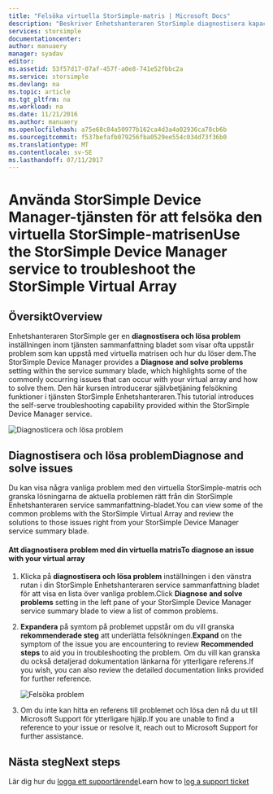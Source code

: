 ```yaml
---
title: "Felsöka virtuella StorSimple-matris | Microsoft Docs"
description: "Beskriver Enhetshanteraren StorSimple diagnostisera kapaciteten och förklarar hur du använder den för att felsöka din virtuella StorSimple-matris."
services: storsimple
documentationcenter: 
author: manuaery
manager: syadav
editor: 
ms.assetid: 53f57d17-07af-457f-a0e8-741e52fbbc2a
ms.service: storsimple
ms.devlang: na
ms.topic: article
ms.tgt_pltfrm: na
ms.workload: na
ms.date: 11/21/2016
ms.author: manuaery
ms.openlocfilehash: a75e68c84a50977b162ca4d3a4a02936ca78cb6b
ms.sourcegitcommit: f537befafb079256fba0529ee554c034d73f36b0
ms.translationtype: MT
ms.contentlocale: sv-SE
ms.lasthandoff: 07/11/2017
---
```

# <a name="use-the-storsimple-device-manager-service-to-troubleshoot-the-storsimple-virtual-array"></a><span data-ttu-id="91de4-103">Använda StorSimple Device Manager-tjänsten för att felsöka den virtuella StorSimple-matrisen</span><span class="sxs-lookup"><span data-stu-id="91de4-103">Use the StorSimple Device Manager service to troubleshoot the StorSimple Virtual Array</span></span>
## <a name="overview"></a><span data-ttu-id="91de4-104">Översikt</span><span class="sxs-lookup"><span data-stu-id="91de4-104">Overview</span></span>

<span data-ttu-id="91de4-105">Enhetshanteraren StorSimple ger en **diagnostisera och lösa problem** inställningen inom tjänsten sammanfattning bladet som visar ofta uppstår problem som kan uppstå med virtuella matrisen och hur du löser dem.</span><span class="sxs-lookup"><span data-stu-id="91de4-105">The StorSimple Device Manager provides a **Diagnose and solve problems** setting within the service summary blade, which highlights some of the commonly occurring issues that can occur with your virtual array and how to solve them.</span></span> <span data-ttu-id="91de4-106">Den här kursen introducerar självbetjäning felsökning funktioner i tjänsten StorSimple Enhetshanteraren.</span><span class="sxs-lookup"><span data-stu-id="91de4-106">This tutorial introduces the self-serve troubleshooting capability provided within the StorSimple Device Manager service.</span></span>

![Diagnosticera och lösa problem](./media/storsimple-virtual-array-diagnose-problems/diagnose-problems-main.png)

## <a name="diagnose-and-solve-issues"></a><span data-ttu-id="91de4-108">Diagnostisera och lösa problem</span><span class="sxs-lookup"><span data-stu-id="91de4-108">Diagnose and solve issues</span></span>

<span data-ttu-id="91de4-109">Du kan visa några vanliga problem med den virtuella StorSimple-matris och granska lösningarna de aktuella problemen rätt från din StorSimple Enhetshanteraren service sammanfattning-bladet.</span><span class="sxs-lookup"><span data-stu-id="91de4-109">You can view some of the common problems with the StorSimple Virtual Array and review the solutions to those issues right from your StorSimple Device Manager service summary blade.</span></span>

#### <a name="to-diagnose-an-issue-with-your-virtual-array"></a><span data-ttu-id="91de4-110">Att diagnostisera problem med din virtuella matris</span><span class="sxs-lookup"><span data-stu-id="91de4-110">To diagnose an issue with your virtual array</span></span>

1. <span data-ttu-id="91de4-111">Klicka på **diagnostisera och lösa problem** inställningen i den vänstra rutan i din StorSimple Enhetshanteraren service sammanfattning bladet för att visa en lista över vanliga problem.</span><span class="sxs-lookup"><span data-stu-id="91de4-111">Click **Diagnose and solve problems** setting in the left pane of your StorSimple Device Manager service summary blade to view a list of common problems.</span></span>

2. <span data-ttu-id="91de4-112">**Expandera** på symtom på problemet uppstår om du vill granska **rekommenderade steg** att underlätta felsökningen.</span><span class="sxs-lookup"><span data-stu-id="91de4-112">**Expand** on the symptom of the issue you are encountering to review **Recommended steps** to aid you in troubleshooting the problem.</span></span> <span data-ttu-id="91de4-113">Om du vill kan granska du också detaljerad dokumentation länkarna för ytterligare referens.</span><span class="sxs-lookup"><span data-stu-id="91de4-113">If you wish, you can also review the detailed documentation links provided for further reference.</span></span>
   
    ![Felsöka problem](./media/storsimple-virtual-array-diagnose-problems/diagnose-problems-offline.png)

3. <span data-ttu-id="91de4-115">Om du inte kan hitta en referens till problemet och lösa den nå du ut till Microsoft Support för ytterligare hjälp.</span><span class="sxs-lookup"><span data-stu-id="91de4-115">If you are unable to find a reference to your issue or resolve it, reach out to Microsoft Support for further assistance.</span></span>

## <a name="next-steps"></a><span data-ttu-id="91de4-116">Nästa steg</span><span class="sxs-lookup"><span data-stu-id="91de4-116">Next steps</span></span>
<span data-ttu-id="91de4-117">Lär dig hur du [logga ett supportärende](storsimple-virtual-array-log-support-ticket.md)</span><span class="sxs-lookup"><span data-stu-id="91de4-117">Learn how to [log a support ticket](storsimple-virtual-array-log-support-ticket.md)</span></span>

